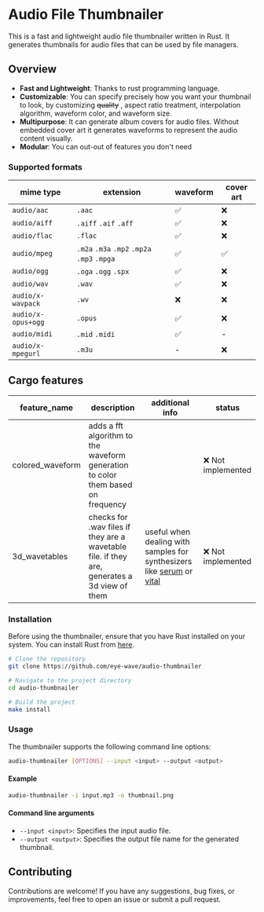 # Audio File Thumbnailer

This is a fast and lightweight audio file thumbnailer written in Rust. It generates thumbnails for audio files that can be used by file managers.

## Overview

- **Fast and Lightweight**: Thanks to rust programming language.
- **Customizable**: You can specify precisely how you want your thumbnail to look, by customizing ~~quality~~ , aspect ratio treatment, interpolation algorithm, waveform color, and waveform size.
- **Multipurpose**: It can generate album covers for audio files. Without embedded cover art it generates waveforms to represent the audio content visually.
- **Modular**: You can out-out of features you don't need

### Supported formats
| mime type | extension | waveform | cover art |
|-|-|-|-|
|`audio/aac`|`.aac`|✅|❌
|`audio/aiff`|`.aiff` `.aif` `.aff`|✅|❌
|`audio/flac`|`.flac`|✅|❌
|`audio/mpeg`|`.m2a` `.m3a` `.mp2` `.mp2a` `.mp3` `.mpga`|✅|✅
|`audio/ogg`|`.oga` `.ogg` `.spx`|✅|❌
|`audio/wav`|`.wav`|✅|❌
|`audio/x-wavpack`|`.wv`|❌|❌
|`audio/x-opus+ogg`|`.opus`|✅|❌
|`audio/midi`|`.mid` `.midi` |✅|-
|`audio/x-mpegurl`|`.m3u`|-|❌

## Cargo features
| feature_name | description | additional info | status |
|-|-|-|-|
| colored_waveform | adds a fft algorithm to the waveform generation to color them based on frequency | | ❌ Not implemented |
| 3d_wavetables | checks for .wav files if they are a wavetable file. if they are, generates a 3d view of them | useful when dealing with samples for synthesizers like [serum](https://xferrecords.com/products/serum) or [vital](https://vital.audio)|❌ Not implemented |

### Installation

Before using the thumbnailer, ensure that you have Rust installed on your system. You can install Rust from [here](https://www.rust-lang.org/tools/install).

```bash
# Clone the repository
git clone https://github.com/eye-wave/audio-thumbnailer

# Navigate to the project directory
cd audio-thumbnailer

# Build the project
make install
```

### Usage

The thumbnailer supports the following command line options:

```bash
audio-thumbnailer [OPTIONS] --input <input> --output <output>
```

#### Example
```bash
audio-thumbnailer -i input.mp3 -o thumbnail.png
```
#### Command line arguments
- `--input <input>`: Specifies the input audio file.
- `--output <output>`: Specifies the output file name for the generated thumbnail.

## Contributing

Contributions are welcome! If you have any suggestions, bug fixes, or improvements, feel free to open an issue or submit a pull request.
